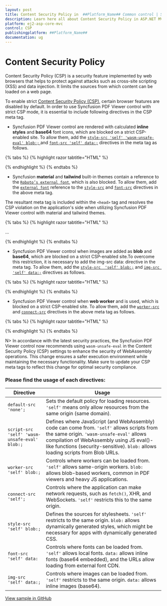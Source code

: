 ```yaml
---
layout: post
title: Content Security Policy in  ##Platform_Name## Common control | Syncfusion
description: Learn here all about Content Security Policy in ASP.NET MVC PDF Viewer component of Syncfusion Essential JS 2 and more.
platform: ej2-asp-core-mvc
control: CSP
publishingplatform: ##Platform_Name##
documentation: ug
---
```


# Content Security Policy

Content Security Policy (CSP) is a security feature implemented by web browsers that helps to protect against attacks such as cross-site scripting (XSS) and data injection. It limits the sources from which content can be loaded on a web page.

To enable strict [Content Security Policy (CSP)](https://csp.withgoogle.com/docs/strict-csp.html), certain browser features are disabled by default. In order to use Syncfusion PDF Viewer control with strict CSP mode, it is essential to include following directives in the CSP meta tag.

* Syncfusion PDF Viewer control are rendered with calculated **inline styles** and **base64** font icons, which are blocked on a strict CSP-enabled site. To allow them, add the [`style-src 'self' 'wasm-unsafe-eval' blob:;` ](https://developer.mozilla.org/en-US/docs/Web/HTTP/Headers/Content-Security-Policy/style-src) and [`font-src 'self' data:;`](https://developer.mozilla.org/en-US/docs/Web/HTTP/Headers/Content-Security-Policy/font-src) directives in the meta tag as follows.

{% tabs %}
{% highlight razor tabtitle="HTML" %}

<meta http-equiv="Content-Security-Policy" content="default-src 'self';
    style-src 'self' https://fonts.googleapis.com/ blob:;
    font-src 'self' https://fonts.googleapis.com/ https://fonts.gstatic.com/ data:;" />

{% endhighlight %}
{% endtabs %}

* Syncfusion **material** and **tailwind** built-in themes contain a reference to the [`Roboto’s external font`](https://fonts.googleapis.com/css?family=Roboto:400,500), which is also blocked. To allow them, add the [`external font`](https://fonts.googleapis.com/css?family=Roboto:400,500) reference to the [`style-src`](https://developer.mozilla.org/en-US/docs/Web/HTTP/Headers/Content-Security-Policy/style-src) and [`font-src`](https://developer.mozilla.org/en-US/docs/Web/HTTP/Headers/Content-Security-Policy/font-src) directives in the above meta tag.

The resultant meta tag is included within the `<head>` tag and resolves the CSP violation on the application's side when utilizing Syncfusion PDF Viewer control with material and tailwind themes.

{% tabs %}
{% highlight razor tabtitle="HTML" %}

<head>
    ...
    <meta http-equiv="Content-Security-Policy" content="default-src 'self';
    style-src 'self' https://fonts.googleapis.com/ blob:;
    font-src 'self' https://fonts.googleapis.com/ https://fonts.gstatic.com/ data:;" />
</head>

{% endhighlight %}
{% endtabs %}

* Syncfusion PDF Viewer control when images are added as **blob** and **base64**, which are blocked on a strict CSP-enabled site.To overcome this restriction, it is necessary to add the img-src data: directive in the meta tag. To allow them, add the  [`style-src  'self' blob:;`](https://developer.mozilla.org/en-US/docs/Web/HTTP/Headers/Content-Security-Policy/style-src) and [`img-src 'self' data:;`](https://developer.mozilla.org/en-US/docs/Web/HTTP/Headers/Content-Security-Policy/img-src) directives as follows.

{% tabs %}
{% highlight razor tabtitle="HTML" %}
<head>
    <meta http-equiv="Content-Security-Policy" content="default-src 'self';
    script-src 'self' 'wasm-unsafe-eval' blob:;
    font-src 'self' https://fonts.googleapis.com/ https://fonts.gstatic.com/ data:;
    style-src 'self' https://fonts.googleapis.com/ blob:;
    img-src 'self' data:"/>
</head>
{% endhighlight %}
{% endtabs %}

* Syncfusion PDF Viewer control when **web worker** and   is used, which is blocked on a strict CSP-enabled site. To allow them, add the [`worker-src`](https://developer.mozilla.org/en-US/docs/Web/HTTP/Headers/Content-Security-Policy/worker-src) and [`connect-src`](https://developer.mozilla.org/en-US/docs/Web/HTTP/Headers/Content-Security-Policy/connect-src) directives in the above meta tag as follows.

{% tabs %}
{% highlight razor tabtitle="HTML" %}
<head>
 <meta http-equiv="Content-Security-Policy" content="default-src 'self';
    script-src 'self' 'wasm-unsafe-eval' blob:;
    worker-src 'self' blob:;
    connect-src 'self' data:;
    style-src 'self' https://fonts.googleapis.com/ blob:;
    font-src 'self' https://fonts.googleapis.com/ https://fonts.gstatic.com/ data:;
    img-src 'self' data: blob:;" />
</head>
{% endhighlight %}
{% endtabs %}

N> In accordance with the latest security practices, the Syncfusion PDF Viewer control now recommends using `wasm-unsafe-eval` in the Content Security Policy (CSP) settings to enhance the security of WebAssembly operations. This change ensures a safer execution environment while maintaining the necessary functionality. Make sure to update your CSP meta tags to reflect this change for optimal security compliance.

### Please find the usage of each directives:

| Directive                          | Usage                                                                                                                                                                                                                  |
|------------------------------------|------------------------------------------------------------------------------------------------------------------------------------------------------------------------------------------------------------------------|
| `default-src 'none';`              | Sets the default policy for loading resources. `'self'` means only allow resources from the same origin (same domain).                                                                                                 |
| `script-src 'self' 'wasm-unsafe-eval' blob:;` | Defines where JavaScript (and WebAssembly) code can come from. `'self'` allows scripts from the same origin. `'wasm-unsafe-eval'` allows compilation of WebAssembly using JS eval()-like functions (security-sensitive). `blob:` allows loading scripts from Blob URLs. |
| `worker-src 'self' blob:;`         | Controls where workers can be loaded from. `'self'` allows same-origin workers. `blob:` allows blob-based workers, common in PDF viewers and heavy JS applications.                                                     |
| `connect-src 'self';`              | Controls where the application can make network requests, such as `fetch()`, XHR, and WebSockets. `'self'` restricts this to the same origin.                                                                          |
| `style-src 'self' blob:;`          | Defines the sources for stylesheets. `'self'` restricts to the same origin. `blob:` allows dynamically generated styles, which might be necessary for apps with dynamically generated CSS.                               |
| `font-src 'self' data:`            | Controls where fonts can be loaded from. `'self'` allows local fonts. `data:` allows inline fonts (base64 embedded), and the URLs allow loading from external font CDN.                                                 |
| `img-src 'self' data:;`            | Controls where images can be loaded from. `'self'` restricts to the same origin. `data:` allows inline images (base64).                                                                                                 |

[View sample in GitHub](https://github.com/SyncfusionExamples/mvc-pdf-viewer-examples/tree/master)